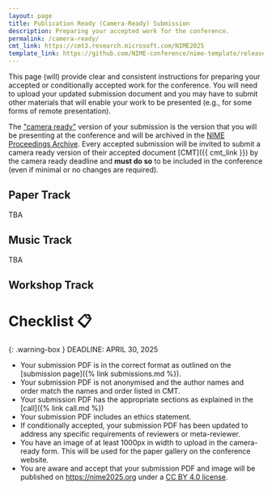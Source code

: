 ```yaml
---
layout: page  
title: Publication Ready (Camera-Ready) Submission
description: Preparing your accepted work for the conference.
permalink: /camera-ready/
cmt_link: https://cmt3.research.microsoft.com/NIME2025
template_link: https://github.com/NIME-conference/nime-template/releases/tag/v2024.12.02
---
```


This page (will) provide clear and consistent instructions for preparing your accepted or conditionally accepted work for the conference. You will need to upload your updated submission document and you may have to submit other materials that will enable your work to be presented (e.g., for some forms of remote presentation).

The ["camera ready"](https://en.wikipedia.org/wiki/Camera-ready) version of your submission is the version that you will be presenting at the conference and will be archived in the [NIME Proceedings Archive](https://nime.org). Every accepted submission will be invited to submit a camera ready version of their accepted document [CMT]({{ cmt_link }}) by the camera ready deadline and **must do so** to be included in the conference (even if minimal or no changes are required).

## Paper Track

TBA

## Music Track

TBA


## Workshop Track

# Checklist :clipboard:

{: .warning-box }
DEADLINE: APRIL 30, 2025

- Your submission PDF is in the correct format as outlined on the [submission page]({% link submissions.md %}).
- Your submission PDF is not anonymised and the author names and order match the names and order listed in CMT.
- Your submission PDF has the appropriate sections as explained in the [call]({% link call.md %})
- Your submission PDF includes an ethics statement.
- If conditionally accepted, your submission PDF has been updated to address any specific requirements of reviewers or meta-reviewer.
- You have an image of at least 1000px in width to upload in the camera-ready form. This will be used for the paper gallery on the conference website. 
- You are aware and accept that your submission PDF and image will be published on <https://nime2025.org> under a [CC BY 4.0 license](https://creativecommons.org/licenses/by/4.0/deed.en).
